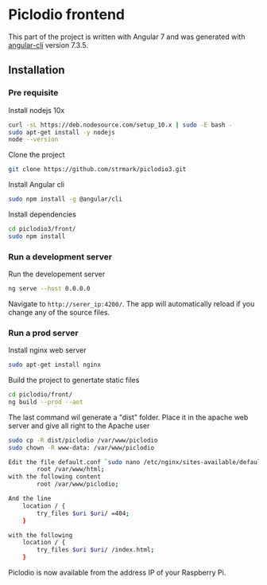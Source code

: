 # Piclodio frontend

This part of the project is written with Angular 7 and  was generated with [angular-cli](https://github.com/angular/angular-cli) version 7.3.5.

## Installation

### Pre requisite

Install nodejs 10x 
```bash
curl -sL https://deb.nodesource.com/setup_10.x | sudo -E bash -
sudo apt-get install -y nodejs
node --version
```
Clone the project
```bash
git clone https://github.com/strmark/piclodio3.git
```

Install Angular cli
```bash
sudo npm install -g @angular/cli
```

Install dependencies
```bash
cd piclodio3/front/
sudo npm install
```

### Run a development server

Run the developement server
```bash
ng serve --host 0.0.0.0
```
Navigate to `http://serer_ip:4200/`. The app will automatically reload if you change any of the source files.


### Run a prod server

Install nginx web server
```bash
sudo apt-get install nginx
```

Build the project to genertate static files
```bash
cd piclodio/front/
ng build --prod --aot
```

The last command wil generate a "dist" folder. Place it in the apache web server and give all right to the Apache user
```bash
sudo cp -R dist/piclodio /var/www/piclodio
sudo chown -R www-data: /var/www/piclodio
```

```bash
Edit the file default.conf `sudo nano /etc/nginx/sites-available/default.conf` and change the line
        root /var/www/html;
with the following content
        root /var/www/piclodio;

And the line
    location / {
        try_files $uri $uri/ =404;
    }

with the following
    location / {
        try_files $uri $uri/ /index.html;
    }
```
Piclodio is now available from the address IP of your Raspberry Pi.
